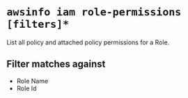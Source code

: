 # `awsinfo iam role-permissions [filters]*`

List all policy and attached policy permissions for a Role.

## Filter matches against

* Role Name
* Role Id